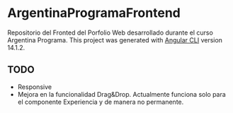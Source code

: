 # ArgentinaProgramaFrontend
Repositorio del Fronted del Porfolio Web desarrollado durante el curso Argentina Programa.
This project was generated with [Angular CLI](https://github.com/angular/angular-cli) version 14.1.2.

## TODO
* Responsive
* Mejora en la funcionalidad Drag&Drop. Actualmente funciona solo para el componente Experiencia y de manera no permanente.
